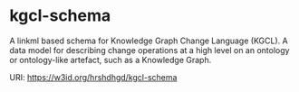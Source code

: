 # kgcl-schema

A linkml based schema for Knowledge Graph Change Language (KGCL).
A data model for describing change operations at a high level on an
ontology or ontology-like artefact, such as a Knowledge Graph.

URI: https://w3id.org/hrshdhgd/kgcl-schema

